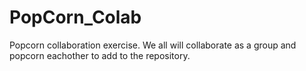 # PopCorn_Colab
Popcorn collaboration exercise.
We all will collaborate as a group and popcorn eachother to add to the repository.


